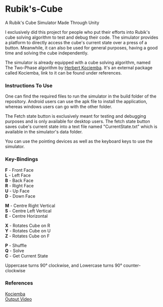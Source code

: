 # Rubik's-Cube
A Rubik's Cube Simulator Made Through Unity

I exclusively did this project for people who put their efforts into Rubik's cube solving algorithm to test and debug their code. The simulator provides a platform to directly access the cube's current state over a press of a button. Meanwhile, it can also be used for general purposes, having a good time and solving the cube independently.<br />

The simulator is already equipped with a cube solving algorithm, named The Two-Phase algorithm by [Herbert Kociemba](https://www.speedsolving.com/wiki/index.php/Herbert_Kociemba). It's an external package called Kociemba, link to it can be found under references.<br />


### Instructions To Use
One can find the required files to run the simulator in the build folder of the repository. Android users can use the apk file to install the application, whereas windows users can go with the other folder.<br />

The Fetch state button is exclusively meant for testing and debugging purposes and is only available for desktop users. The fetch state button saves cube's current state into a text file named "CurrentState.txt" which is available in the simulator's data folder.<br />

You can use the pointing devices as well as the keyboard keys to use the simulator.<br />


### Key-Bindings
**F** - Front Face<br />
**L** - Left Face<br />
**B** - Back Face<br />
**R** - Right Face<br />
**U** - Up Face<br />
**D** - Down Face<br />

**M** - Centre Right Vertical<br />
**S** - Centre Left Vertical<br />
**E** - Centre Horizontal<br />

**X** - Rotates Cube on R<br />
**Y** - Rotates Cube on U<br />
**Z** - Rotates Cube on F<br />

**P** - Shuffle<br />
**Q** - Solve<br />
**C** - Get Current State<br />

Uppercase turns 90° clockwise, and Lowercase turns 90° counter-clockwise<br />


### References
[Kociemba](https://github.com/Megalomatt/Kociemba.git)<br />
[Output Video](https://drive.google.com/file/d/1API5Szd4HY0s9dsJtHZZTSCmi3uhnHcj/view?usp=sharing)
